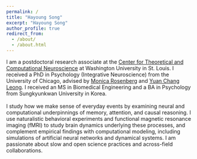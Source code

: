 ```yaml
---
permalink: /
title: "Hayoung Song"
excerpt: "Hayoung Song"
author_profile: true
redirect_from: 
  - /about/
  - /about.html
---
```


I am a postdoctoral research associate at the [Center for Theoretical and Computational Neuroscience](https://ctcn.wustl.edu/) at Washington University in St. Louis. I received a PhD in Psychology (Integrative Neuroscience) from the University of Chicago, advised by [Monica Rosenberg](https://cablab.uchicago.edu/) and [Yuan Chang Leong](https://mcnlab.uchicago.edu/). I received an MS in Biomedical Engineering and a BA in Psychology from Sungkyunkwan University in Korea.
<br/>
<br/>
I study how we make sense of everyday events by examining neural and computational underpinnings of memory, attention, and causal reasoning. I use naturalistic behavioral experiments and functional magnetic resonance imaging (fMRI) to study brain dynamics underlying these processes, and complement empirical findings with computational modeling, including simulations of artificial neural networks and dynamical systems. I am passionate about slow and open science practices and across-field collaborations.
